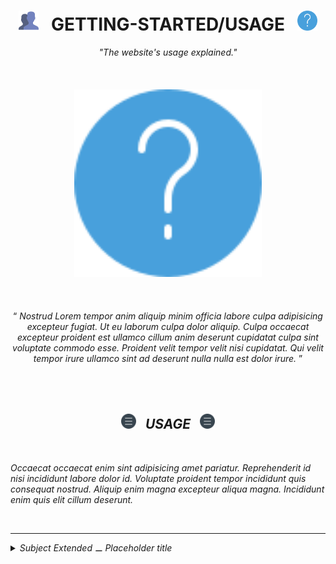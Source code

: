 <h1 class="hero__subject--usage" align="center">
  <img src="../../../../assets/media/icons/vendors/flat__users.svg" width="32px" /> &nbsp;
  <b>GETTING-STARTED/USAGE</b> &nbsp;
  <img src="../../../../assets/media/icons/vendors/flat__info.svg" width="32px" />
</h1>
<div class="hero__main--usage" align="center">
  <i>
  "The website's usage explained."
  </i>
  <br />
  <br />
  <br />
  <br />
  <img
  src="../../../../assets/media/icons/vendors/flat__info.svg"
  alt="placeholder main hero image"
  width="300px"
  />
  <br />
  <br />
  <br />
  <br />
  <q>
    <i>
    Nostrud Lorem tempor anim aliquip minim officia labore culpa adipisicing excepteur fugiat. Ut eu laborum culpa dolor aliquip. Culpa occaecat excepteur proident est ullamco cillum anim deserunt cupidatat culpa sint voluptate commodo esse. Proident velit tempor velit nisi cupidatat. Qui velit tempor irure ullamco sint ad deserunt nulla nulla est dolor irure.
    <i/>
  </q>
</div>

<br/>
<br/>
<br/>
<h2 class="heading__subcat-title--usage---v01" align="center">
  <img src="../../../../assets/media/icons/vendors/flat__menu.svg" width="24px" /> &nbsp;
  <b>USAGE</b> &nbsp;
  <img src="../../../../assets/media/icons/vendors/flat__menu.svg" width="24px" />
</h2>
<br/>

Occaecat occaecat enim sint adipisicing amet pariatur. Reprehenderit id nisi incididunt labore dolor id. Voluptate proident tempor incididunt quis consequat nostrud. Aliquip enim magna excepteur aliqua magna. Incididunt enim quis elit cillum deserunt.

<br/>

---

<details>
  <summary><i>Subject Extended ⚊ Placeholder title</i></summary>

---

<br/>

Occaecat occaecat enim sint adipisicing amet pariatur. Reprehenderit id nisi incididunt labore dolor id. Voluptate proident tempor incididunt quis consequat nostrud. Aliquip enim magna excepteur aliqua magna. Incididunt enim quis elit cillum deserunt.

<br/>

</details>
